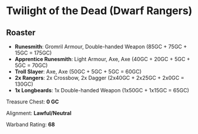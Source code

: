 # Twilight of the Dead (Dwarf Rangers)

## Roaster

* **Runesmith**: Gromril Armour, Double-handed Weapon (85GC + 75GC + 15GC = 175GC)
* **Apprentice Runesmith**: Light Armour, Axe, Axe (40GC + 20GC + 5GC + 5GC = 70GC)
* **Troll Slayer**: Axe, Axe (50GC + 5GC + 5GC = 60GC)
* **2x Rangers**: 2x Crossbow, 2x Dagger (2x40GC + 2x25GC + 2x0GC = 130GC)
* **1x Longbeards**: 1x Double-handed Weapon (1x50GC + 1x15GC = 65GC)

Treasure Chest: **0 GC**

Alignment: **Lawful/Neutral**

Warband Rating: **68**

